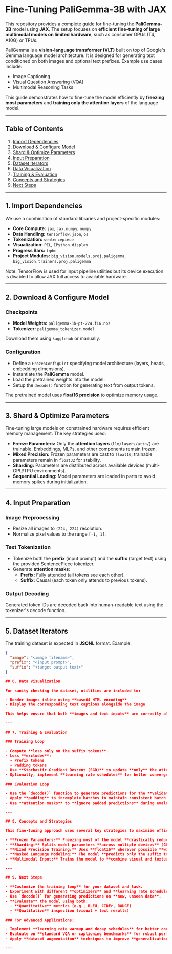 # Fine-Tuning PaliGemma-3B with JAX

This repository provides a complete guide for fine-tuning the **PaliGemma-3B** model using **JAX**. The setup focuses on **efficient fine-tuning of large multimodal models on limited hardware**, such as consumer GPUs (T4, A10G) or TPUs.

PaliGemma is a **vision-language transformer (VLT)** built on top of Google's Gemma language model architecture. It is designed for generating text conditioned on both images and optional text prefixes. Example use cases include:

- Image Captioning
- Visual Question Answering (VQA)
- Multimodal Reasoning Tasks

This guide demonstrates how to fine-tune the model efficiently by **freezing most parameters** and **training only the attention layers** of the language model.

---

## Table of Contents

1. [Import Dependencies](#1-import-dependencies)
2. [Download & Configure Model](#2-download--configure-model)
3. [Shard & Optimize Parameters](#3-shard--optimize-parameters)
4. [Input Preparation](#4-input-preparation)
5. [Dataset Iterators](#5-dataset-iterators)
6. [Data Visualization](#6-data-visualization)
7. [Training & Evaluation](#7-training--evaluation)
8. [Concepts and Strategies](#8-concepts-and-strategies)
9. [Next Steps](#9-next-steps)

---

## 1. Import Dependencies

We use a combination of standard libraries and project-specific modules:

- **Core Compute:** `jax`, `jax.numpy`, `numpy`
- **Data Handling:** `tensorflow`, `json`, `os`
- **Tokenization:** `sentencepiece`
- **Visualization:** `PIL`, `IPython.display`
- **Progress Bars:** `tqdm`
- **Project Modules:** `big_vision.models.proj.paligemma`, `big_vision.trainers.proj.paligemma`

Note: TensorFlow is used for input pipeline utilities but its device execution is disabled to allow JAX full access to available hardware.

---

## 2. Download & Configure Model

### Checkpoints

- **Model Weights:** `paligemma-3b-pt-224.f16.npz`
- **Tokenizer:** `paligemma_tokenizer.model`

Download them using `kagglehub` or manually.

### Configuration

- Define a `FrozenConfigDict` specifying model architecture (layers, heads, embedding dimensions).
- Instantiate the **PaliGemma** model.
- Load the pretrained weights into the model.
- Setup the `decode()` function for generating text from output tokens.

The pretrained model uses **float16 precision** to optimize memory usage.

---

## 3. Shard & Optimize Parameters

Fine-tuning large models on constrained hardware requires efficient memory management. The key strategies used:

- **Freeze Parameters:** Only the **attention layers** (`llm/layers/attn/`) are trainable. Embeddings, MLPs, and other components remain frozen.
- **Mixed Precision:** Frozen parameters are cast to `float16`; trainable parameters remain in `float32` for stability.
- **Sharding:** Parameters are distributed across available devices (multi-GPU/TPU environments).
- **Sequential Loading:** Model parameters are loaded in parts to avoid memory spikes during initialization.

---

## 4. Input Preparation

### Image Preprocessing

- Resize all images to `(224, 224)` resolution.
- Normalize pixel values to the range `[-1, 1]`.

### Text Tokenization

- Tokenize both the **prefix** (input prompt) and the **suffix** (target text) using the provided SentencePiece tokenizer.
- Generate **attention masks**:
  - **Prefix:** Fully attended (all tokens see each other).
  - **Suffix:** Causal (each token only attends to previous tokens).

### Output Decoding

Generated token IDs are decoded back into human-readable text using the tokenizer's decode function.

---

## 5. Dataset Iterators

The training dataset is expected in **JSONL** format. Example:

```json
{
  "image": "<image filename>",
  "prefix": "<input prompt>",
  "suffix": "<target output text>"
}

## 6. Data Visualization

For sanity checking the dataset, utilities are included to:

- Render images inline using **base64 HTML encoding**
- Display the corresponding text captions alongside the image

This helps ensure that both **images and text inputs** are correctly aligned before starting training.

---

## 7. Training & Evaluation

### Training Loop

- Compute **loss only on the suffix tokens**.
- Loss **excludes**:
  - Prefix tokens
  - Padding tokens
- Use **Stochastic Gradient Descent (SGD)** to update **only** the attention layers.
- Optionally, implement **learning rate schedules** for better convergence and stability.

### Evaluation Loop

- Use the `decode()` function to generate predictions for the **validation dataset**.
- Apply **padding** to incomplete batches to maintain consistent batch sizes.
- Use **attention masks** to **ignore padded predictions** during evaluation metric computation.

---

## 8. Concepts and Strategies

This fine-tuning approach uses several key strategies to maximize efficiency:

- **Frozen Parameters:** Freezing most of the model **drastically reduces memory usage** and **speeds up training**.
- **Sharding:** Splits model parameters **across multiple devices** (GPUs/TPUs) for handling large models.
- **Mixed Precision Training:** Uses **float16** wherever possible **without compromising numerical stability**.
- **Masked Language Modeling:** The model **predicts only the suffix tokens**, conditioned on the input **image** and **prefix text**.
- **Multimodal Input:** Trains the model to **combine visual and textual features** for coherent and contextually accurate generation.

---

## 9. Next Steps

- **Customize the training loop** for your dataset and task.
- Experiment with different **optimizers** and **learning rate schedules**.
- Use `decode()` for generating predictions on **new, unseen data**.
- **Evaluate** the model using both:
  - **Quantitative** metrics (e.g., BLEU, CIDEr, ROUGE)
  - **Qualitative** inspection (visual + text results)

### For Advanced Applications:

- Implement **learning rate warmup and decay schedules** for better convergence.
- Evaluate on **standard VQA or captioning benchmarks** for robust performance comparisons.
- Apply **dataset augmentation** techniques to improve **generalization**.

---

